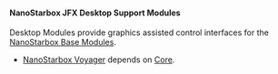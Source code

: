 #### NanoStarbox JFX Desktop Support Modules

Desktop Modules provide graphics assisted control interfaces for the [NanoStarbox Base Modules](../jre/NanoStarbox%2Base%20Modules/).

* [NanoStarbox Voyager](NanoStarbox%20Voyager/) depends on [Core](../jre/NanoStarbox%20Core/).
